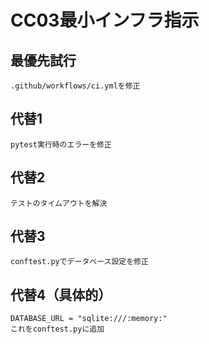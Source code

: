 # CC03最小インフラ指示

## 最優先試行

```
.github/workflows/ci.ymlを修正
```

## 代替1

```
pytest実行時のエラーを修正
```

## 代替2

```
テストのタイムアウトを解決
```

## 代替3

```
conftest.pyでデータベース設定を修正
```

## 代替4（具体的）

```
DATABASE_URL = "sqlite:///:memory:"
これをconftest.pyに追加
```